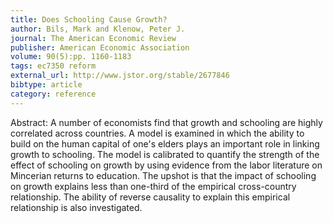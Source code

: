```yaml
---
title: Does Schooling Cause Growth?
author: Bils, Mark and Klenow, Peter J.
journal: The American Economic Review
publisher: American Economic Association
volume: 90(5):pp. 1160-1183
tags: ec7350 reform
external_url: http://www.jstor.org/stable/2677846
bibtype: article
category: reference
---
```

Abstract: A number of economists find that growth and schooling are highly correlated across countries. A model is examined in which the ability to build on the human capital of one's elders plays an important role in linking growth to schooling. The model is calibrated to quantify the strength of the effect of schooling on growth by using evidence from the labor literature on Mincerian returns to education. The upshot is that the impact of schooling on growth explains less than one-third of the empirical cross-country relationship. The ability of reverse causality to explain this empirical relationship is also investigated.
